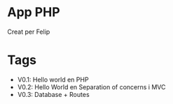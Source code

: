 # App PHP

Creat per Felip

# Tags

- V0.1: Hello world en PHP
- V0.2: Hello World en Separation of concerns i MVC
- V0.3: Database + Routes
